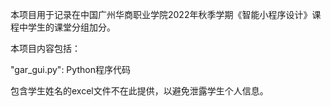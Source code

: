本项目用于记录在中国广州华商职业学院2022年秋季学期《智能小程序设计》课程中学生的课堂分组加分。

本项目内容包括：

"gar_gui.py": Python程序代码

包含学生姓名的excel文件不在此提供，以避免泄露学生个人信息。
